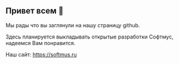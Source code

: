 ## Привет всем 👋

Мы рады что вы заглянули на нашу страницу github.

Здесь планируется выкладывать открытые разработки Софтмус, надеемся Вам понравится.

Наш сайт: https://softmus.ru
